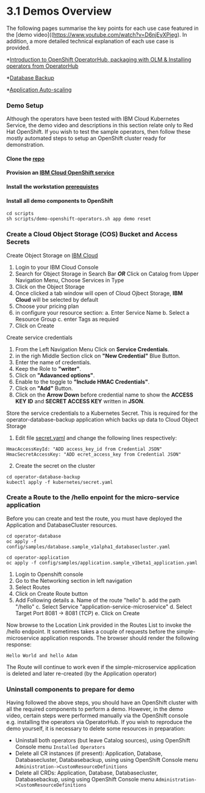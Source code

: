 # 3.1 Demos Overview

The following pages summarise the key points for each use case featured in the [demo video]((https://www.youtube.com/watch?v=D6njEyXPieg).  In addition, a more detailed technical explanation of each use case is provided.

*[Introduction to OpenShift OperatorHub, packaging with OLM & Installing operators from OperatorHub](./demos-operatorhub.md)

*[Database Backup](./demos-database-backup.md)

*[Application Auto-scaling](./demos-auto-scaler.md)

### Demo Setup

Although the operators have been tested with IBM Cloud Kubernetes Service, the demo video and descriptions in this section relate only to Red Hat OpenShift.  If you wish to test the sample operators, then follow these mostly automated steps to setup an OpenShift cluster ready for demonstration.

#### Clone the [repo](https://github.com/IBM/operator-sample-go)
#### Provision an [IBM Cloud OpenShift service](./dev-setup-openshift.md)
#### Install the workstation [prerequistes](./prerequisites.md)
#### Install all demo components to OpenShift

```
cd scripts
sh scripts/demo-openshift-operators.sh app demo reset
```

### Create a Cloud Object Storage (COS) Bucket and Access Secrets

Create Object Storage on [IBM Cloud](https://cloud.ibm.com/)

1. Login to your IBM Cloud Console
2. Search for Object Storage in Search Bar **_OR_** Click on Catalog from Upper Navigation Menu, Choose Services in Type
3. Click on the Object Storage 
4. Once clicked a tab window will open of Cloud Ojbect Storage, **IBM Cloud** will be selected by default
5. Choose your pricing plan
6. in configure your resource section:
a. Enter Service Name
b. Select a Resource Group
c. enter Tags as requied
7. Click on Create

Create service credentials

1. From the Left Navigation Menu Click on **Service Credentials**.
2. in the righ Middle Section click on **"New Credential"** Blue Button.
3. Enter the name of credentials.
4. Keep the Role to **"writer"**.
5. Click on **"Adavanced options"**.
6. Enable to the toggle to **"Include HMAC Credentials"**.
7. Click on **"Add"** Button.
8. Click on the **Arrow Down** before credential name to show the **ACCESS KEY ID** and  **SECRET ACCESS KEY** written in **JSON**.

Store the service credentials to a Kubernetes Secret. This is required for the operator-database-backup application which backs up data to Cloud Object Storage

1. Edit file [secret.yaml](https://github.com/IBM/operator-sample-go/blob/main/operator-database-backup/kubernetes/secret.yaml) and change the following lines respectively:

```
HmacAccessKeyId: "ADD access_key_id from Credential JSON"
HmacSecretAccessKey: "ADD ecret_access_key from Credential JSON"
```

2. Create the secret on the cluster

```
cd operator-database-backup
kubectl apply -f kubernetes/secret.yaml
```

### Create a Route to the /hello enpoint for the micro-service application

Before you can create and test the route, you must have deployed the Application and DatabaseCluster resources.

```
cd operator-database
oc apply -f config/samples/database.sample_v1alpha1_databasecluster.yaml
```
```
cd operator-application
oc apply -f config/samples/application.sample_v1beta1_application.yaml
```

1. Login to Openshift console
2. Go to the Networking section in left navigation 
3. Select Routes
4. Click on Create Route button
5. Add Following details
a. Name of the route "hello"
b. add the path "/hello"
c. Select Service "application-service-microservice"
d. Select Target Port 8081 -> 8081 (TCP)
e. Click on Create

Now browse to the Location Link provided in the Routes List to invoke the /hello endpoint.  It sometimes takes a couple of requests before the simple-microservice application responds.  The browser should render the following response:

```
Hello World and hello Adam
```

The Route will continue to work even if the simple-microservice application is deleted and later re-created (by the Application operator)

### Uninstall components to prepare for demo

Having followed the above steps, you should have an OpenShift cluster with all the required components to perform a demo.  However, in the demo video, certain steps were performed manually via the OpenShift console e.g. installing the operators via OperatorHub.  If you wish to reproduce the demo yourself, it is necessary to delete some resources in preparation:

* Uninstall both operators (but leave Catalog sources), using OpenShift Console menu ```Installed Operators```
* Delete all CR instances (if present): Application, Database, Databasecluster, Databasebackup, using using OpenShift Console menu ```Administration->CustomResourceDefinitions```
* Delete all CRDs: Application, Database, Databasecluster, Databasebackup, using using OpenShift Console menu ```Administration->CustomResourceDefinitions```